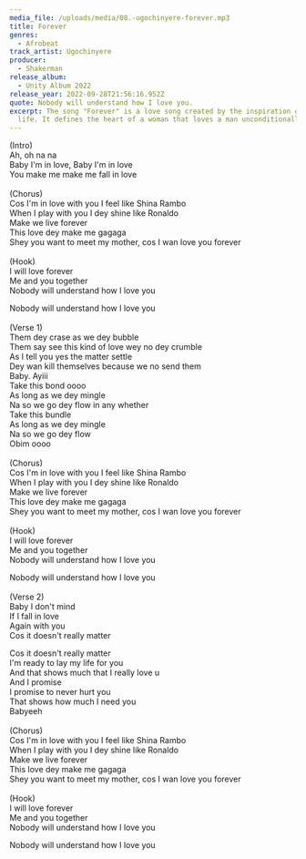 ```yaml
---
media_file: /uploads/media/08.-ugochinyere-forever.mp3
title: Forever
genres:
  - Afrobeat
track_artist: Ugochinyere
producer:
  - Shakerman
release_album:
  - Unity Album 2022
release_year: 2022-09-28T21:56:16.952Z
quote: Nobody will understand how I love you.
excerpt: The song "Forever" is a love song created by the inspiration of my love
  life. It defines the heart of a woman that loves a man unconditionally.
---
```

<!--StartFragment-->

(Intro)\
Ah, oh na na\
Baby I'm in love, Baby I'm in love\
You make me make me fall in love\
\
(Chorus)\
Cos I'm in love with you I feel like Shina Rambo\
When I play with you I dey shine like Ronaldo\
Make we live forever\
This love dey make me gagaga\
Shey you want to meet my mother, cos I wan love you forever\
\
(Hook)\
I will love forever\
Me and you together\
Nobody will understand how I love you

Nobody will understand how I love you\
\
(Verse 1)\
Them dey crase as we dey bubble\
Them say see this kind of love wey no dey crumble\
As I tell you yes the matter settle\
Dey wan kill themselves because we no send them\
Baby. Ayiii\
Take this bond oooo\
As long as we dey mingle\
Na so we go dey flow in any whether\
Take this bundle\
As long as we dey mingle\
Na so we go dey flow\
Obim oooo\
\
(Chorus)\
Cos I'm in love with you I feel like Shina Rambo\
When I play with you I dey shine like Ronaldo\
Make we live forever\
This love dey make me gagaga\
Shey you want to meet my mother, cos I wan love you forever\
\
(Hook)\
I will love forever\
Me and you together\
Nobody will understand how I love you

Nobody will understand how I love you\
\
(Verse 2)\
Baby I don't mind\
If I fall in love\
Again with you\
Cos it doesn't really matter

Cos it doesn't really matter\
I'm ready to lay my life for you\
And that shows much that I really love u\
And I promise\
I promise to never hurt you\
That shows how much I need you\
Babyeeh\
\
(Chorus)\
Cos I'm in love with you I feel like Shina Rambo\
When I play with you I dey shine like Ronaldo\
Make we live forever\
This love dey make me gagaga\
Shey you want to meet my mother, cos I wan love you forever\
\
(Hook)\
I will love forever\
Me and you together\
Nobody will understand how I love you

Nobody will understand how I love you

<!--EndFragment-->